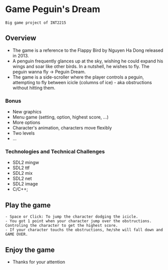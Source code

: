# Game Peguin's Dream

    Big game project of INT2215

## Overview
  - The game is a reference to the Flappy Bird by Nguyen Ha Dong released in 2013.
  - A penguin frequently glances up at the sky, wishing he could expand his wings and soar like other birds. In a nutshell, he wishes to fly. The peguin wanna fly -> Peguin Dream.
  - The game is a side-scroller where the player controls a peguin, attempting to fly between icicle (columns of ice) - aka obstructions without hitting them.
  
### Bonus
- New graphics
- Menu game (setting, option, highest score, ...)
- More options
- Character's animation, characters move flexibly
- Two levels
- ...

### Technologies and Technical Challenges

- SDL2 mingw
- SDL2 ttf
- SDL2 mix
- SDL2 net
- SDL2 image
- C/C++;

## Play the game

    - Space or Click: To jump the character dodging the icicle.
    - You got 1 point when your character jump over the obstructions. Controling the character to get the highest score.
    - If your character touchs the obstructions, he/she will fall down and GAME OVER.

## Enjoy the game
- Thanks for your attention

